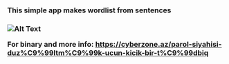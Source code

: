 <h3>This simple app makes wordlist from sentences<h3>

![Alt Text](https://cyberzone.az/assets/img/blog/wordlist.gif)


For binary and more info: https://cyberzone.az/parol-siyahisi-duz%C9%99ltm%C9%99k-ucun-kicik-bir-t%C9%99dbiq
